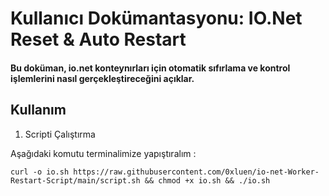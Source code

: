 # Kullanıcı Dokümantasyonu: IO.Net Reset & Auto Restart

#### Bu doküman, io.net konteynırları için otomatik sıfırlama ve kontrol işlemlerini nasıl gerçekleştireceğini açıklar.

## Kullanım

1. Scripti Çalıştırma

Aşağıdaki komutu terminalimize yapıştıralım : 

<pre class="bash"><code>curl -o io.sh https://raw.githubusercontent.com/0xluen/io-net-Worker-Restart-Script/main/script.sh && chmod +x io.sh && ./io.sh

</code></pre>






